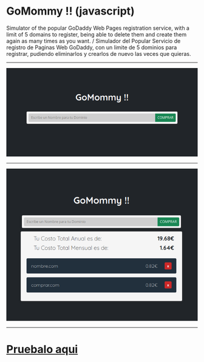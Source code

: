 <!-- header -->
# GoMommy !! (javascript)

Simulator of the popular GoDaddy Web Pages registration service, with a limit of 5 domains to register, being able to delete them and create them again as many times as you want. / Simulador del Popular Servicio de registro de Paginas Web GoDaddy, con un limite de 5 dominios para registrar, pudiendo eliminarlos y crearlos de nuevo las veces que quieras.

---

![editor-colores imagen](screenshot.png "screenshot")

---

![editor-colores imagen](screenshot(1).png "screenshot")

---

# [Pruebalo aqui](https://gac982.github.io/super-jackpot-game-app/ "demo")